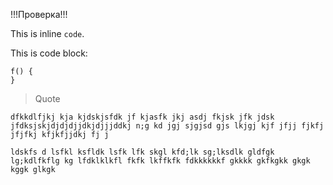 !!!Проверка!!!

This is inline `code`.

This is code block:
```
f() {
}
```
> Quote

`dfkkdlfjkj kja kjdskjsfdk jf kjasfk jkj asdj fkjsk jfk jdsk jfdksjskjdjdjdjjdkjdjjjddkj n;g kd jgj sjgjsd gjs lkjgj kjf jfjj fjkfj jfjfkj kfjkfjjdkj fj j`
```
ldskfs d lsfkl ksfldk lsfk lfk skgl kfd;lk sg;lksdlk gldfgk lg;kdlfkflg kg lfdklklkfl fkfk lkffkfk fdkkkkkkf gkkkk gkfkgkk gkgk kggk glkgk
```